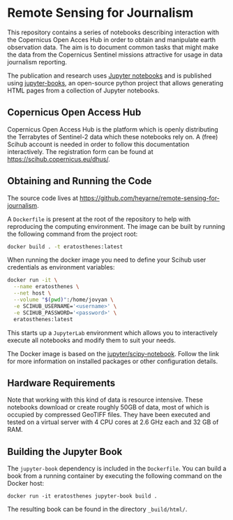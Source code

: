 # Remote Sensing for Journalism

This repository contains a series of notebooks describing interaction with the Copernicus Open Acces Hub in order to obtain and manipulate earth observation data.
The aim is to document common tasks that might make the data from the Copernicus Sentinel missions attractive for usage in data journalism reporting.

The publication and research uses [Jupyter notebooks](https://jupyter.org) and is published using [jupyter-books](https://jupyter-book.org), an open-source python project that allows generating HTML pages from a collection of Jupyter notebooks.

## Copernicus Open Access Hub

Copernicus Open Access Hub is the platform which is openly distributing the Terrabytes of Sentinel-2 data which these notebooks rely on.
A (free) Scihub account is needed in order to follow this documentation interactively.
The registration form can be found at https://scihub.copernicus.eu/dhus/. 

## Obtaining and Running the Code

The source code lives at https://github.com/heyarne/remote-sensing-for-journalism.

A `Dockerfile` is present at the root of the repository to help with reproducing the computing environment.
The image can be built by running the following command from the project root:

``` bash
docker build . -t eratosthenes:latest
```

When running the docker image you need to define your Scihub user credentials as environment variables:

``` bash
docker run -it \
  --name eratosthenes \
  --net host \
  --volume "$(pwd)":/home/jovyan \
  -e SCIHUB_USERNAME='<username>' \
  -e SCIHUB_PASSWORD='<password>' \
  eratosthenes:latest
```

This starts up a `JupyterLab` environment which allows you to interactively execute all notebooks and modify them to suit your needs.

The Docker image is based on the [jupyter/scipy-notebook](https://github.com/jupyter/docker-stacks/tree/master/scipy-notebook).
Follow the link for more information on installed packages or other configuration details.

## Hardware Requirements

Note that working with this kind of data is resource intensive.
These notebooks download or create roughly 50GB of data, most of which is occupied by compressed GeoTIFF files.
They have been executed and tested on a virtual server with 4 CPU cores at 2.6 GHz each and 32 GB of RAM.

## Building the Jupyter Book

The `jupyter-book` dependency is included in the `Dockerfile`.
You can build a book from a running container by executing the following command on the Docker host:

```
docker run -it eratosthenes jupyter-book build .
```

The resulting book can be found in the directory `_build/html/`.
